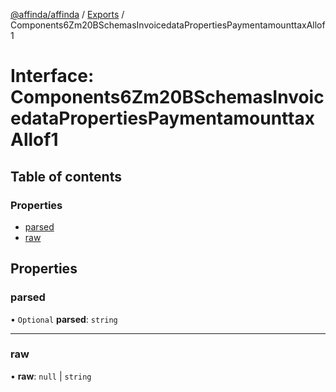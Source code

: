 [@affinda/affinda](../README.md) / [Exports](../modules.md) / Components6Zm20BSchemasInvoicedataPropertiesPaymentamounttaxAllof1

# Interface: Components6Zm20BSchemasInvoicedataPropertiesPaymentamounttaxAllof1

## Table of contents

### Properties

- [parsed](Components6Zm20BSchemasInvoicedataPropertiesPaymentamounttaxAllof1.md#parsed)
- [raw](Components6Zm20BSchemasInvoicedataPropertiesPaymentamounttaxAllof1.md#raw)

## Properties

### parsed

• `Optional` **parsed**: `string`

___

### raw

• **raw**: ``null`` \| `string`
